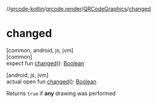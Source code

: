 //[qrcode-kotlin](../../../index.md)/[qrcode.render](../index.md)/[QRCodeGraphics](index.md)/[changed](changed.md)

# changed

[common, android, js, jvm]\
[common]\
expect fun [changed](changed.md)(): [Boolean](https://kotlinlang.org/api/latest/jvm/stdlib/kotlin/-boolean/index.html)

[android, js, jvm]\
actual open fun [changed](changed.md)(): [Boolean](https://kotlinlang.org/api/latest/jvm/stdlib/kotlin/-boolean/index.html)

Returns `true` if **any** drawing was performed
